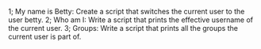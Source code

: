 1; My name is Betty:  Create a script that switches the current user to the user betty.
2; Who am I:  Write a script that prints the effective username of the current user.
3; Groups:  Write a script that prints all the groups the current user is part of.
